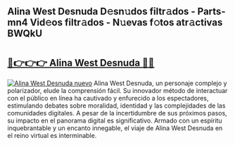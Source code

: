 ## Alina West Desnuda D𝚎sn𝚞dos filtr𝚊dos - Parts-mn4 Vid𝚎os filtr𝚊dos - N𝚞evas f𝚘tos atr𝚊ctivas BWQkU

# <h2><a href="http://mb2sg8l.tromn.icu/?c=Alina+West+Desnuda">🔗👉👉👉 Alina West Desnuda 🔗🔗</a></h2>

[![Alina West Desnuda nuevo](https://i.imgur.com/pEAQMta.gif)](http://mb2sg8l.tromn.icu/?c=Alina+West+Desnuda)
Alina West Desnuda, un personaje complejo y polarizador, elude la comprensión fácil. Su innovador método de interactuar con el público en línea ha cautivado y enfurecido a los espectadores, estimulando debates sobre moralidad, identidad y las complejidades de las comunidades digitales. A pesar de la incertidumbre de sus próximos pasos, su impacto en el panorama digital es significativo. Armado con un espíritu inquebrantable y un encanto innegable, el viaje de Alina West Desnuda en el reino virtual es interminable.
